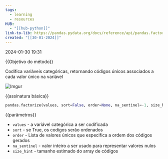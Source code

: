 ```yaml
---
tags:
  - learning
  - resources
HUB:
  - "[[hub-python]]"
link-to-lib: https://pandas.pydata.org/docs/reference/api/pandas.factorize.html
created: "[[30-01-2024]]"
---
```

2024-01-30 19:31

{{Objetivo do método}}

Codifica variáveis categóricas, retornando códigos únicos associados a cada valor único na variável


![Imgur](https://i.imgur.com/UXYg4Ze.png)

{{assinatura básica}}

```python
pandas.factorize(values, sort=False, order=None, na_sentinel=-1, size_hint=None)
```

{{parâmetros}}

- `values` - a variável categórica a ser codificada
- `sort` - se True, os codigos serão ordenados
- `order` - Lista de valores únicos que especifica a ordem dos códigos gerados
- `na_sentinel` - valor inteiro a ser usado para representar valores nulos
- `size_hint` - tamanho estimado do array de códigos